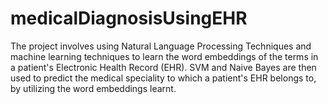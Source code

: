 # medicalDiagnosisUsingEHR
The project involves using Natural Language Processing Techniques and machine learning techniques to learn the word embeddings of the terms 
in a patient's Electronic Health Record (EHR). 
SVM and Naive Bayes are then used to predict the medical speciality to which a patient's EHR belongs to, by utilizing the word embeddings learnt. 
